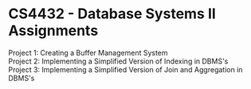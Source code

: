 # CS4432 - Database Systems II Assignments

Project 1: Creating a Buffer Management System
<br/>
Project 2: Implementing a Simplified Version of Indexing in DBMS's
<br/>
Project 3: Implementing a Simplified Version of Join and Aggregation in DBMS's
